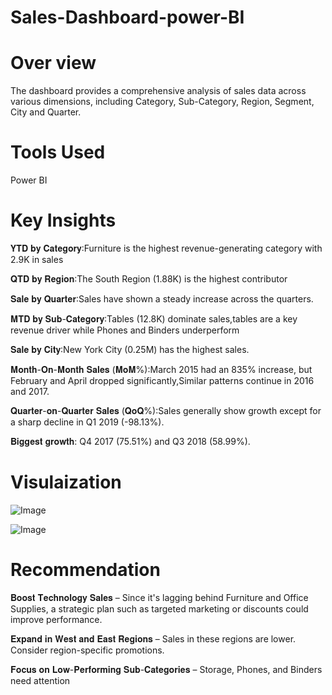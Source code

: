 # Sales-Dashboard-power-BI

# Over view
The dashboard provides a comprehensive analysis of sales data across various
dimensions, including Category, Sub-Category, Region, Segment, City and Quarter.

 # Tools Used
 Power BI

 # Key Insights
 
𝐘𝐓𝐃 𝐛𝐲 𝐂𝐚𝐭𝐞𝐠𝐨𝐫𝐲:Furniture is the highest revenue-generating category with 2.9K in sales
 
𝐐𝐓𝐃 𝐛𝐲 𝐑𝐞𝐠𝐢𝐨𝐧:The South Region (1.88K) is the highest contributor
 
𝐒𝐚𝐥𝐞 𝐛𝐲 𝐐𝐮𝐚𝐫𝐭𝐞𝐫:Sales have shown a steady increase across the quarters.
 
𝐌𝐓𝐃 𝐛𝐲 𝐒𝐮𝐛-𝐂𝐚𝐭𝐞𝐠𝐨𝐫𝐲:Tables (12.8K) dominate sales,tables are a key revenue driver while Phones and Binders underperform
 
𝐒𝐚𝐥𝐞 𝐛𝐲 𝐂𝐢𝐭𝐲:New York City (0.25M) has the highest sales.
 
𝐌𝐨𝐧𝐭𝐡-𝐎𝐧-𝐌𝐨𝐧𝐭𝐡 𝐒𝐚𝐥𝐞𝐬 (𝐌𝐨𝐌%):March 2015 had an 835% increase, but February and April dropped significantly,Similar patterns continue in 2016 and 2017.
 
𝐐𝐮𝐚𝐫𝐭𝐞𝐫-𝐨𝐧-𝐐𝐮𝐚𝐫𝐭𝐞𝐫 𝐒𝐚𝐥𝐞𝐬 (𝐐𝐨𝐐%):Sales generally show growth except for a sharp decline in Q1 2019 (-98.13%).
 
𝐁𝐢𝐠𝐠𝐞𝐬𝐭 𝐠𝐫𝐨𝐰𝐭𝐡: Q4 2017 (75.51%) and Q3 2018 (58.99%). 

 # Visulaization
  ![Image](https://github.com/user-attachments/assets/ff08fe87-f4ce-4460-8997-6009fbe3034c)

  ![Image](https://github.com/user-attachments/assets/5d12324d-c6c3-4b00-be86-1e415c31cdb5)

# Recommendation
𝐁𝐨𝐨𝐬𝐭 𝐓𝐞𝐜𝐡𝐧𝐨𝐥𝐨𝐠𝐲 𝐒𝐚𝐥𝐞𝐬 – Since it's lagging behind Furniture and Office Supplies, a strategic plan such as targeted marketing or discounts could improve performance.

𝐄𝐱𝐩𝐚𝐧𝐝 𝐢𝐧 𝐖𝐞𝐬𝐭 𝐚𝐧𝐝 𝐄𝐚𝐬𝐭 𝐑𝐞𝐠𝐢𝐨𝐧𝐬 – Sales in these regions are lower. Consider region-specific promotions.

𝐅𝐨𝐜𝐮𝐬 𝐨𝐧 𝐋𝐨𝐰-𝐏𝐞𝐫𝐟𝐨𝐫𝐦𝐢𝐧𝐠 𝐒𝐮𝐛-𝐂𝐚𝐭𝐞𝐠𝐨𝐫𝐢𝐞𝐬 – Storage, Phones, and Binders need attention
